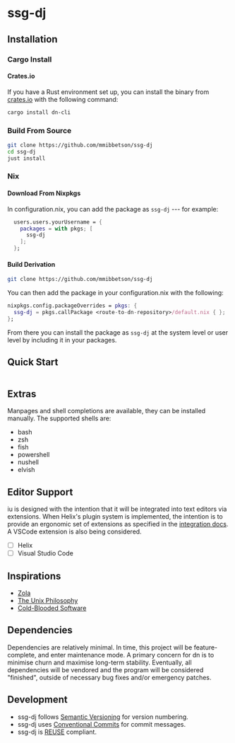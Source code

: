 <!--
SPDX-FileCopyrightText: 2025 Matthew Mark Ibbetson
SPDX-FileContributor: Matthew Mark Ibbetson

SPDX-License-Identifier: GPL-3.0-or-later
-->

# ssg-dj

<!-- TODO: Summary -->

## Installation

### Cargo Install

#### Crates.io

If you have a Rust environment set up, you can install the binary from [crates.io](https://crates.io/crates/ssg-dj) with the following command:

```sh
cargo install dn-cli
```

### Build From Source

```sh
git clone https://github.com/mmibbetson/ssg-dj
cd ssg-dj
just install
```

### Nix

#### Download From Nixpkgs

In configuration.nix, you can add the package as `ssg-dj` --- for example:

```nix
  users.users.yourUsername = {
    packages = with pkgs; [
      ssg-dj
    ];
  };
```

#### Build Derivation

```sh
git clone https://github.com/mmibbetson/ssg-dj
```

You can then add the package in your configuration.nix with the following:

```nix
nixpkgs.config.packageOverrides = pkgs: {
  ssg-dj = pkgs.callPackage <route-to-dn-repository>/default.nix { };
};
```

From there you can install the package as `ssg-dj` at the system level or user level by including it in your packages.

## Quick Start

```bash
```

## Extras

Manpages and shell completions are available, they can be installed manually. The supported shells are:

- bash
- zsh
- fish
- powershell
- nushell
- elvish

## Editor Support

iu is designed with the intention that it will be integrated into text editors via extensions. When Helix's plugin system is implemented, the intention is to provide an ergonomic set of extensions as specified in the [integration docs](./docs/dev/integrations.md). A VSCode extension is also being considered.

- [ ] Helix
- [ ] Visual Studio Code

## Inspirations

- [Zola]()
- [The Unix Philosophy](https://en.wikipedia.org/wiki/Unix_philosophy)
- [Cold-Blooded Software](https://dubroy.com/blog/cold-blooded-software/)

## Dependencies

Dependencies are relatively minimal. In time, this project will be feature-complete, and enter maintenance mode. A primary concern for dn is to minimise churn and maximise long-term stability. Eventually, all dependencies will be vendored and the program will be considered "finished", outside of necessary bug fixes and/or emergency patches.

## Development

- ssg-dj follows [Semantic Versioning](https://semver.org/) for version numbering.
- ssg-dj uses [Conventional Commits](https://www.conventionalcommits.org/) for commit messages.
- ssg-dj is [REUSE](https://reuse.software/) compliant.
